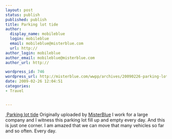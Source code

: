 ```yaml
---
layout: post
status: publish
published: publish
title: Parking lot tide
author:
  display_name: mobileblue
  login: mobileblue
  email: mobileblue@misterblue.com
  url: http://
author_login: mobileblue
author_email: mobileblue@misterblue.com
author_url: http://

wordpress_id: 746
wordpress_url: http://misterblue.com/wwpp/archives/20090226-parking-lot-tide
date: 2009-02-26 12:04:51
categories:
- Travel


---
```

<span class="flickr-blog-content">
  <span class="flickr-blog-image">
    <a href="http://www.flickr.com/photos/misterblue/3311463325/" title="photo sharing" class="flickr-blog-image">
       <img src="http://farm4.static.flickr.com/3398/3311463325_d40906b4a7_t.jpg" alt="" class="flickr-blog-image" />
    </a>
    <span class="flickr-blog-image-title">
      <a href="http://www.flickr.com/photos/misterblue/3311463325/">Parking lot tide</a>
    </span>
    <span class="flickr-blog-image-credit">
      Originally uploaded by <a href="http://www.flickr.com/people/misterblue/">MisterBlue</a>
    </span>
  </span>
  <span class="flickr-blog-body">
    I work for a large company and I witness this parking lot fill up and empty every day. And this is just one corner. I am amazed that we can move that many vehicles so far and so often. Every day.
  </span>
</span>
<br />

